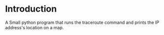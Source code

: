 # Introduction

A Small python program that runs the traceroute command and prints the IP address's location on a map.
